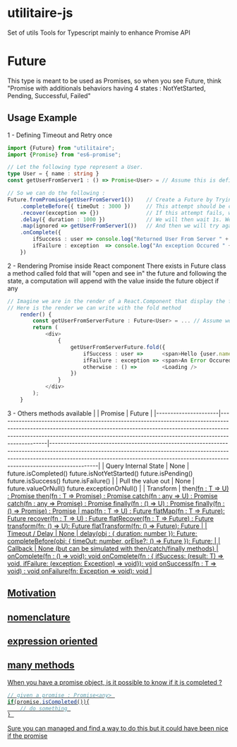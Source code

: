 # utilitaire-js
Set of utils Tools for Typescript mainly to enhance Promise API

# Future 
This type is meant to be used as Promises, so when you see Future<T>, think "Promise<T> with additionals behaviors having 4 states : NotYetStarted, Pending, Successful, Failed"

## Usage Example 
1 - Defining Timeout and Retry once
```typescript
import {Future} from "utilitaire";
import {Promise} from "es6-promise"; 

// Let the following type represent a User.
type User = { name : string }
const getUserFromServer1 : () => Promise<User> = // Assume this is defined somehow

// So we can do the following : 
Future.fromPromise(getUserFromServer1())    // Create a Future by Trying to get user from Server1. we have Future<User>
    .completeBefore({ timeOut : 3000 })		// This attempt should be completed before 3s get elapsed. we have Future<User>
    .recover(exception => {})				// If this attempt fails, we recover from failure ignoring the exception. now we have Future<void>
    .delay({ duration : 1000 })				// We will then wait 1s. We still have Future<void>
    .map(ignored => getUserFromServer1())   // And then we will try again to get user from Server1 again. Now we have Future<User>
    .onComplete({
        ifSuccess : user => console.log("Returned User From Server " + user.name), 
        ifFailure : exception  => console.log("An exception Occured " + exception.toString())
    })
```

2 - Rendering Promise inside React component
There exists in Future class a method called fold that will "open and see in" the future and following the state, a computation will append with the value inside the future object if any 
```typescript jsx
// Imagine we are in the render of a React.Component that display the fetching of a user from server 
// Here is the render we can write with the fold method 
    render() {
        const getUserFromServerFuture : Future<User> = ... // Assume we have a future fetching the user from Server
        return (
            <div>
                {
                    getUserFromServerFuture.fold({
                        ifSuccess : user => 	 <span>Hello {user.name}</span>,
                        ifFailure : exception => <span>An Error Occured</span>,
                        otherwise : () =>        <Loading />
                    })
                }
            </div>
        ); 
    } 
```
3 - Others methods available
|                      | Promise<T>                                                                                                                                                                                                                                                | Future<T>                                                                                                                                                                                                                                                 |
|----------------------|-----------------------------------------------------------------------------------------------------------------------------------------------------------------------------------------------------------------------------------------------------------|-----------------------------------------------------------------------------------------------------------------------------------------------------------------------------------------------------------------------------------------------------------|
| Query Internal State | None                                                                                                                                                                                                                                                      | future.isCompleted() 		 future.isNotYetStarted()  		 future.isPending()  		 future.isSuccess() 		 future.isFailure()                                                                                                                                              |
| Pull the value out   | None                                                                                                                                                                                                                                                      | future.valueOrNull()  future.exceptionOrNull()                                                                                                                                                                                                            |
| Transform            | then<U>(fn : T => U) : Promise<U>  then<U>(fn : T => Promise<U>) : Promise<U> 		 catch<U>(fn : any => U) : Promise<U>  catch<U>(fn : any => Promise<U>) : Promise<U> 		 finally<U>(fn : () => U) : Promise<U>  finally<U>(fn : () => Promise<U>) : Promise<U> | map<U>(fn : T => U) : Future<U>  flatMap<U>(fn : T => Future<U>): Future<U>  recover<U>(fn : T => U) : Future<U>  flatRecover<U>(fn : T => Future<U>) : Future<U>  transform<U>(fn: () => U): Future<U>  flatTransform<U>(fn: () => Future<U>): Future<U> |
| Timeout / Delay      | None                                                                                                                                                                                                                                                      | delay(obj : { duration: number }): Future<T>;  completeBefore(obj: { timeOut: number,  orElse?: () => Future<T> }): Future<T>;                                                                                                                            |
| Callback             | None (but can be simulated with then/catch/finally methods)                                                                                                                                                                                               | onComplete(fn : () => void): void  onComplete(fn : { ifSuccess: (result: T) => void,  ifFailure: (exception: Exception) => void}): void  onSuccess(fn : T => void) : void  onFailure(fn: Exception => void): void                                         |
		
## Motivation  
## nomenclature  
## expression oriented
## many methods  
When you have a promise object, is it possible to know if it is completed ? 
```javascript
// given a promise : Promise<any> 
if(promise.isCompleted()){
    // do something 
} 
```
Sure you can managed and find a way to do this but it could have been nice if the promise 